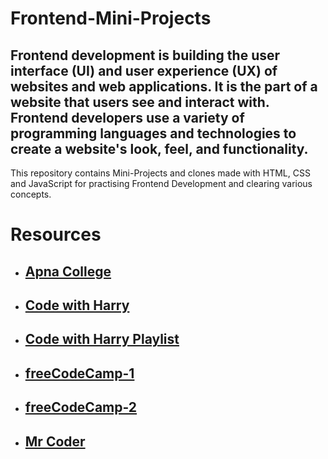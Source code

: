 # Frontend-Mini-Projects
Frontend development is building the user interface (UI) and user experience (UX) of websites and web applications. It is the part of a website that users see and interact with. Frontend developers use a variety of programming languages and technologies to create a website's look, feel, and functionality.
---
This repository contains Mini-Projects and clones made with HTML, CSS and JavaScript for practising Frontend Development and clearing various concepts.
# Resources

 - ## [Apna College](https://youtu.be/nGhKIC_7Mkk)
 - ## [Code with Harry](https://youtu.be/Edsxf_NBFrw)
 - ## [Code with Harry Playlist](https://youtube.com/playlist?list=PLu0W_9lII9aiQiOwthuSvinxoflmhRxM3)
 - ## [freeCodeCamp-1](https://youtu.be/cT_ZYrS3tKc)
 - ## [freeCodeCamp-2](https://youtu.be/3PHXvlpOkf4)
 - ## [Mr Coder](https://youtube.com/playlist?list=PLcZZlEf3w738Bv45a8yI_iIv2OGx_JLvz)
